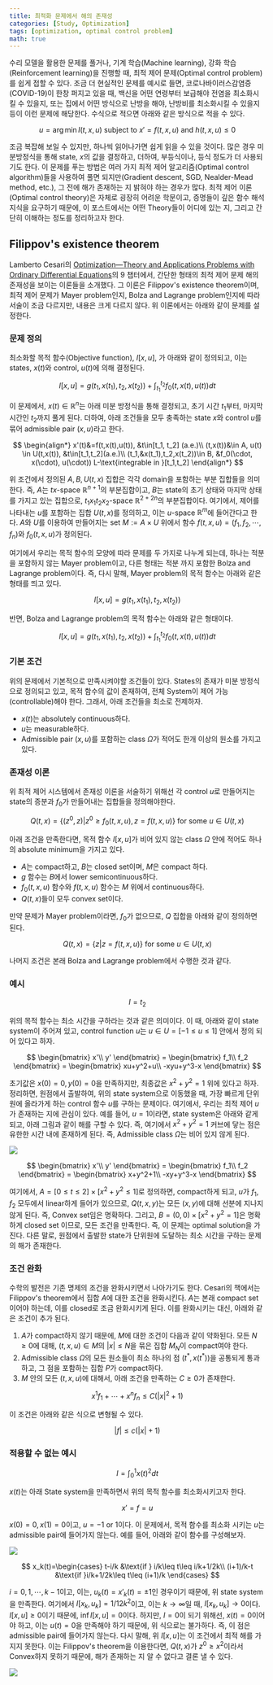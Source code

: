 ```yaml
---
title: 최적화 문제에서 해의 존재성
categories: [Study, Optimization]
tags: [optimization, optimal control problem]
math: true
---
```

수리 모델을 활용한 문제를 풀거나, 기계 학습(Machine learning), 강화 학습(Reinforcement learning)을 진행할 때, 최적 제어 문제(Optimal control problem)를 쉽게 접할 수 있다. 조금 더 현실적인 문제를 예시로 들면, 코로나바이러스감염증(COVID-19)이 한창 퍼지고 있을 때, 백신을 어떤 연령부터 보급해야 전염을 최소화시킬 수 있을지, 또는 집에서 어떤 방식으로 난방을 해야, 난방비를 최소화시킬 수 있을지 등이 이런 문제에 해당한다. 수식으로 적으면 아래와 같은 방식으로 적을 수 있다. 

$$
u=\arg\min I(t,x,u)\ \text{subject to }x'=f(t,x,u)\text{ and }h(t,x,u)\leq0
$$

조금 복잡해 보일 수 있지만, 하나씩 읽어나가면 쉽게 읽을 수 있을 것이다. 많은 경우 미분방정식을 통해 state, $x$의 값을 결정하고, 더하여, 부등식이나, 등식 정도가 더 사용되기도 한다. 이 문제를 푸는 방법은 여러 가지 최적 제어 알고리즘(Optimal control algorithm)들을 사용하여 풀면 되지만(Gradient descent, SGD, Nealder-Mead method, etc.), 그 전에 해가 존재하는 지 밝혀야 하는 경우가 많다. 최적 제어 이론(Optimal control theory)은 자체로 굉장히 어려운 학문이고, 증명들이 깊은 함수 해석 지식을 요구하기 때문에, 이 포스트에서는 어떤 Theory들이 어디에 있는 지, 그리고 간단히 이해하는 정도를 정리하고자 한다.

## Filippov's existence theorem
Lamberto Cesari의 [Optimization—Theory and Applications Problems with Ordinary Differential Equations](https://link.springer.com/book/10.1007/978-1-4613-8165-5)의 9 챕터에서, 간단한 형태의 최적 제어 문제 해의 존재성을 보이는 이론들을 소개했다. 그 이론은 Filippov's existence theorem이며, 최적 제어 문제가 Mayer problem인지, Bolza and Lagrange problem인지에 따라 서술이 조금 다르지만, 내용은 크게 다르지 않다. 위 이론에서는 아래와 같이 문제를 설정한다. 

### 문제 정의
최소화할 목적 함수(Objective function), $I[x,u]$, 가 아래와 같이 정의되고, 이는 states, $x(t)$와 control, $u(t)$에 의해 결정된다. 

$$
I[x,u] = g(t_1,x(t_1),t_2,x(t_2))+\int^{t_2}_{t_1}f_0(t,x(t),u(t))dt
$$

이 문제에서, $x(t)\in\mathbb{R}^n$는 아래 미분 방정식을 통해 결정되고, 초기 시간 $t_1$부터, 마지막 시간인 $t_2$까지 풀게 된다. 더하여, 아래 조건들을 모두 충족하는 state $x$와 control $u$를 묶어 admissible pair $(x,u)$라고 한다.

$$
\begin{align*}
x'(t)&=f(t,x(t),u(t)), &t\in[t_1, t_2] (a.e.)\\
(t,x(t))&\in A, u(t) \in U(t,x(t)), &t\in[t_1,t_2](a.e.)\\
(t_1,&x(t_1),t_2,x(t_2))\in B, &f_0(\cdot, x(\cdot), u(\cdot)) L-\text{integrable in }[t_1,t_2]
\end{align*}
$$

위 조건에서 정의된 $A, B, U(t,x)$ 집합은 각각 domain을 포함하는 부분 집합들을 의미한다. 즉, $A$는 $tx$-space $\mathbb{R}^{n+1}$의 부분집합이고, $B$는 state의 초기 상태와 마지막 상태를 가지고 있는 집합으로, $t_1x_1t_2x_2$-space $\mathbb{R}^{2+2n}$의 부분집합이다. 여기에서, 제어를 나타내는 $u$를 포함하는 집합 $U(t,x)$를 정의하고, 이는 $u$-space $\mathbb{R}^m$에 들어간다고 한다. $A$와 $U$를 이용하여 만들어지는 set $M:=A\times U$ 위에서 함수 $f(t,x,u)=(f_1,f_2,\cdots,f_n)$와 $f_0(t,x,u)$가 정의된다.

여기에서 우리는 목적 함수의 모양에 따라 문제를 두 가지로 나누게 되는데, 하나는 적분을 포함하지 않는 Mayer problem이고, 다른 형태는 적분 까지 포함한 Bolza and Lagrange problem이다. 즉, 다시 말해, Mayer problem의 목적 함수는 아래와 같은 형태를 띄고 있다.

$$
I[x,u]=g(t_1,x(t_1),t_2,x(t_2))
$$

반면, Bolza and Lagrange problem의 목적 함수는 아래와 같은 형태이다.

$$
I[x,u] = g(t_1,x(t_1),t_2,x(t_2))+\int^{t_2}_{t_1}f_0(t,x(t),u(t))dt
$$

### 기본 조건
위의 문제에서 기본적으로 만족시켜야할 조건들이 있다. States의 존재가 미분 방정식으로 정의되고 있고, 목적 함수의 값이 존재하여, 전체 System이 제어 가능(controllable)해야 한다. 그래서, 아래 조건들을 최소로 전제하자.
- $x(t)$는 absolutely continuous하다.
- $u$는 measurable하다.
- Admissible pair $(x,u)$를 포함하는 class $\Omega$가 적어도 한개 이상의 원소를 가지고 있다. 

### 존재성 이론
위 최적 제어 시스템에서 존재성 이론을 서술하기 위해선 각 control $u$로 만들어지는 state의 증분과 $f_0$가 만들어내는 집합들을 정의해야한다.

$$
Q(t,x)=\left\{(z^0,z)|z^0\geq f_0(t,x,u), z=f(t,x,u)\right\}\text{ for some }u\in U(t,x)
$$

아래 조건을 만족한다면, 목적 함수 $I[x,u]$가 비어 있지 않는 class $\Omega$ 안에 적어도 하나의 absolute minimum을 가지고 있다.
 - $A$는 compact하고, $B$는 closed set이며, $M$은 compact 하다.
 - $g$ 함수는 $B$에서 lower semicontinuous하다. 
 - $f_0(t,x,u)$ 함수와 $f(t,x,u)$ 함수는 $M$ 위에서 continuous하다.
 - $Q(t,x)$들이 모두 convex set이다.

만약 문제가 Mayer problem이라면, $f_0$가 없으므로, $Q$ 집합을 아래와 같이 정의하면 된다.

$$
Q(t,x)=\left\{z|z=f(t,x,u)\right\}\text{ for some }u\in U(t,x)
$$

나머지 조건은 본래 Bolza and Lagrange problem에서 수행한 것과 같다.

### 예시

$$
I=t_2
$$

위의 목적 함수는 최소 시간을 구하라는 것과 같은 의미이다. 이 때, 아래와 같이 state system이 주어져 있고, control function $u$는 $u\in U=[-1\leq u\leq 1]$ 안에서 정의 되어 있다고 하자.

$$
\begin{bmatrix}
x'\\
y'
\end{bmatrix} = \begin{bmatrix}
f_1\\
f_2
\end{bmatrix}  = \begin{bmatrix}
xu+y^2+u\\
-xyu+y^3-x
\end{bmatrix} 
$$

초기값은 $x(0)=0, y(0)=0$을 만족하지만, 최종값은 $x^2+y^2=1$ 위에 있다고 하자. 정리하면, 원점에서 출발하여, 위의 state system으로 이동했을 때, 가장 빠르게 단위원에 올라가게 하는 control 함수 $u$를 구하는 문제이다. 여기에서, 우리는 최적 제어 $u$가 존재하는 지에 관심이 있다. 예를 들어, $u=1$이라면, state system은 아래와 같게 되고, 아래 그림과 같이 해를 구할 수 있다. 즉, 여기에서 $x^2+y^2=1$ 커브에 닿는 점은 유한한 시간 내에 존재하게 된다. 즉, Admissible class $\Omega$는 비어 있지 않게 된다.

![](/assets/mv/post2/example_movie.gif)

$$
\begin{bmatrix}
x'\\
y'
\end{bmatrix} = \begin{bmatrix}
f_1\\
f_2
\end{bmatrix}  = \begin{bmatrix}
x+y^2+1\\
-xy+y^3-x
\end{bmatrix} 
$$

여기에서, $A=[0\leq t\leq 2]\times[x^2+y^2\leq 1]$로 정의하면, compact하게 되고, $u$가 $f_1, f_2$ 모두에서 linear하게 들어가 있으므로, $Q(t,x,y)$는 모든 $(x,y)$에 대해 선분에 지나지 않게 된다. 즉, Convex set임은 명확하다. 그리고, $B=(0,0)\times[x^2+y^2=1]$은 명확하게 closed set 이므로, 모든 조건을 만족한다. 즉, 이 문제는 optimal solution을 가진다. 다른 말로, 원점에서 출발한 state가 단위원에 도달하는 최소 시간을 구하는 문제의 해가 존재한다.

### 조건 완화
수학의 발전은 기존 명제의 조건을 완화시키면서 나아가기도 한다. Cesari의 책에서는 Filippov's theorem에서 집합 $A$에 대한 조건을 완화시킨다. $A$는 본래 compact set 이어야 하는데, 이를 closed로 조금 완화시키게 된다. 이를 완화시키는 대신, 아래와 같은 조건이 추가 된다.
1. $A$가 compact하지 않기 때문에, $M$에 대한 조건이 다음과 같이 약화된다. 모든 $N\geq 0$에 대해, $(t,x,u)\in M$의 $|x|\leq N$을 묶은 집합 $M_N$이 compact여야 한다.
2. Admissible class $\Omega$의 모든 원소들이 최소 하나의 점 $(t^\ast, x(t^\ast))$을 공통되게 통과하고, 그 점을 포함하는 집합 $P$가 compact하다.
3. $M$ 안의 모든 $(t,x,u)$에 대해서, 아래 조건을 만족하는 $C\geq 0$가 존재한다.

$$
x^1f_1+\cdots + x^nf_n\leq C(|x|^2+1)
$$ 

이 조건은 아래와 같은 식으로 변형될 수 있다.

$$
|f|\leq c(|x|+1)
$$

### 적용할 수 없는 예시

$$
I=\int^1_0x(t)^2 dt
$$

$x(t)$는 아래 State system을 만족하면서 위의 목적 함수를 최소화시키고자 한다.

$$
x'=f=u
$$

$x(0)=0, x(1)=0$이고, $u=-1\text{ or }1$이다. 이 문제에서, 목적 함수를 최소화 시키는 $u$는 admissible pair에 들어가지 않는다. 예를 들어, 아래와 같이 함수를 구성해보자.

![](/assets/mv/post2/counterexample_movie.gif)

$$
x_k(t)=\begin{cases} 
t-i/k &\text{if } i/k\leq t\leq i/k+1/2k\\
(i+1)/k-t &\text{if }i/k+1/2k\leq t\leq (i+1)/k 
\end{cases}
$$

$i=0,1,\cdots,k-1$이고, 이는, $u_k(t)=x'_k(t)=\pm1$인 경우이기 때문에, 위 state system을 만족한다. 여기에서 $I[x_k, u_k]=1/12k^2$이고, 이는 $k\rightarrow\infty$일 때, $I[x_k,u_k]\rightarrow0$이다. $I[x,u]\geq 0$이기 때문에, $\inf I[x,u]=0$이다. 하지만, $I=0$이 되기 위해선, $x(t)=0$이어야 하고, 이는 $u(t)=0$을 만족해야 하기 때문에, 위 식으로는 불가하다. 즉, 이 점은 admissible pair에 들어가지 않는다. 다시 말해, 위 $I[x,u]$는 이 조건에서 최적 해를 가지지 못한다. 이는 Filippov's theorem을 이용한다면, $Q(t,x)$가 $z^0\geq x^2$이라서 Convex하지 못하기 때문에, 해가 존재하는 지 알 수 없다고 결론 낼 수 있다. 

![](/assets/mv/post2/counterexample_I_movie.gif)